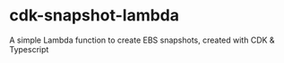 # cdk-snapshot-lambda
A simple Lambda function to create EBS snapshots, created with CDK &amp; Typescript
